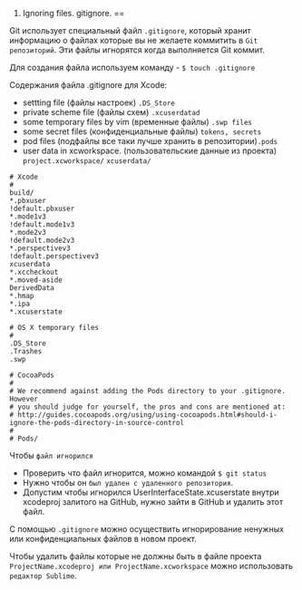 1. Ignoring files. gitignore.
==

Git использует специальный файл `.gitignore`, который хранит информацию о файлах которые вы не желаете коммитить в `Git репозиторий`. Эти файлы игнорятся когда выполняется Git коммит.

Для создания файла используем команду - 
`$ touch .gitignore`

Содержания файла .gitignore для Xcode:
* settting file (файлы настроек) `.DS_Store`
* private scheme file (файлы схем) `.xcuserdatad`
* some temporary files by vim (временные файлы) `.swp files`
* some secret files (конфиденциальные файлы) `tokens, secrets`
* pod files (подфайлы все таки лучше хранить в репозитории)`.pods`
* user data in xcworkspace. (пользовательские данные из проекта)
`project.xcworkspace/`
`xcuserdata/`

```
# Xcode
#
build/
*.pbxuser
!default.pbxuser
*.mode1v3
!default.mode1v3
*.mode2v3
!default.mode2v3
*.perspectivev3
!default.perspectivev3
xcuserdata
*.xccheckout
*.moved-aside
DerivedData
*.hmap
*.ipa
*.xcuserstate

# OS X temporary files
#
.DS_Store
.Trashes
.swp

# CocoaPods
#
# We recommend against adding the Pods directory to your .gitignore. However
# you should judge for yourself, the pros and cons are mentioned at:
# http://guides.cocoapods.org/using/using-cocoapods.html#should-i-ignore-the-pods-directory-in-source-control
#
# Pods/
```

Чтобы `файл игнорился` 
* Проверить что файл игнорится, можно командой `$ git status`
* Нужно чтобы он `был удален с удаленного репозитория`.
* Допустим чтобы игнорился UserInterfaceState.xcuserstate внутри xcodeproj залитого на GitHub, нужно зайти в GitHub и удалить этот файл.

С помощью `.gitignore` можно осуществить игнорирование ненужных или конфиденциальных файлов в новом проект.

Чтобы удалить файлы которые не должны быть в файле проекта `ProjectName.xcodeproj или ProjectName.xcworkspace` можно использовать `редактор Sublime`.




